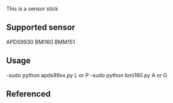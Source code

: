 This is a sensor stick

## Supported sensor
APDS9930
BMI160
BMM151

## Usage
-sudo python apds99xx.py L or P
-sudo python bmi160.py A or G

## Referenced
